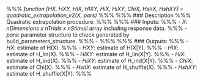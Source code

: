 %%% *function [HX, HXY, HlX, HlXY, HiX, HiXY, ChiX, HshX, HshXY] = quadratic_extrapolation_v2(X, pars)*
%%%
%%% ### Description
%%% Quadratic extrapolation procedure.
%%%
%%% ### Inputs:
%%% - *X*: *nDimensions x nTrials x nStimuli* array including response data.
%%% - *pars*: parameter structure to check generated by build_parameters_structure.
%%%       - 
%%%
%%% ### Outputs:
%%% - *HX*: estimate of H(X).
%%% - *HXY*: estimate of H(X|Y).
%%% - *HlX*: estimate of H_lin(X).
%%% - *HlXY*: estimate of H_lin(X|Y).
%%% - *HiX*: estimate of H_ind(X).
%%% - *HiXY*: estimate of H_ind(X|Y).
%%% - *ChiX*: estimate of Chi(X).
%%% - *HshX*: estimate of H_shuffle(X).
%%% - *HshXY*: estimate of H_shuffle(X|Y).
%%%
